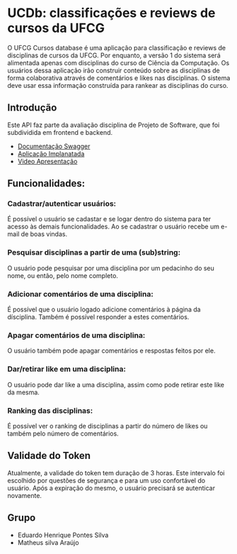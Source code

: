 # UCDb: classificações e reviews de cursos da UFCG

O UFCG Cursos database é uma aplicação para classificação e reviews de disciplinas de cursos da UFCG. Por enquanto, a versão 1 do sistema será alimentada apenas com disciplinas do curso de Ciência da Computação. Os usuários dessa aplicação irão construir conteúdo sobre as disciplinas de forma colaborativa através de comentários e likes nas disciplinas. O sistema deve usar essa informação construída para rankear as disciplinas do curso.

## Introdução

Este API faz parte da avaliação disciplina de Projeto de Software, que foi subdividida em frontend e backend.

- [Documentação Swagger](https://api-ucdb.herokuapp.com/api/swagger-ui.html)
- [Aplicação Implanatada](http://ucdb-client.herokuapp.com)
- [Video Apresentação](https://youtu.be/n2RxgYG20Qw)

## Funcionalidades:

### Cadastrar/autenticar usuários:
É possível o usuário se cadastar e se logar dentro do sistema para ter acesso às demais funcionalidades. Ao se cadastrar o usuário recebe um e-mail de boas vindas.

### Pesquisar disciplinas a partir de uma (sub)string:
O usuário pode pesquisar por uma disciplina por um pedacinho do seu nome, ou então, pelo nome completo.

### Adicionar comentários de uma disciplina: 
É possível que o usuário logado adicione comentários à página da dísciplina. Também é possível responder a estes comentários.
    
### Apagar comentários de uma disciplina:
O usuário também pode apagar comentários e respostas feitos por ele.

### Dar/retirar like em uma disciplina:
O usuário pode dar like a uma disciplina, assim como pode retirar este like da mesma.

### Ranking das disciplinas:
É possível ver o ranking de disciplinas a partir do número de likes ou também pelo número de comentários.

## Validade do Token

Atualmente, a validade do token tem duração de 3 horas. Este intervalo foi escolhido por questões de segurança e para um uso confortável do usuário. Após a expiração do mesmo, o usuário precisará se autenticar novamente.

## Grupo

- Eduardo Henrique Pontes Silva 
- Matheus silva Araújo
